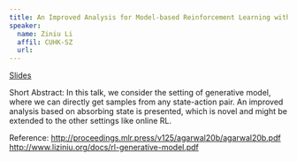 ```yaml
---
title: An Improved Analysis for Model-based Reinforcement Learning with a Generative Model
speaker:
  name: Ziniu Li
  affil: CUHK-SZ
  url: 
---
```


[Slides](/static/files/SP21-Slides/RL-Theory-2021-01-14-improved-analysis-model.pdf)

Short Abstract: In this talk, we consider the setting of generative model, where we can directly get samples from any state-action pair. An improved analysis based on absorbing state is presented, which is novel and might be extended to the other settings like online RL.

Reference:
http://proceedings.mlr.press/v125/agarwal20b/agarwal20b.pdf
http://www.liziniu.org/docs/rl-generative-model.pdf

